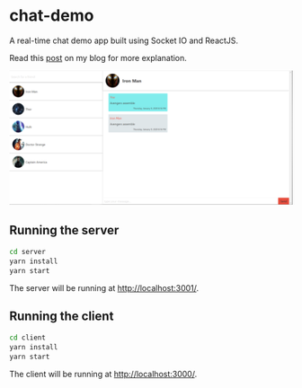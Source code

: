 # chat-demo #

A real-time chat demo app built using Socket IO and ReactJS.

Read this [post](https://www.joelraju.com/posts/building-a-realtime-chat-with-socketio)
on my blog for more explanation.

![Screenshot][screenshot]

[screenshot]: chat-demo.png

## Running the server ##

```bash
cd server
yarn install
yarn start
```

The server will be running at [http://localhost:3001/](http://localhost:3001/).

## Running the client ##

```bash
cd client
yarn install
yarn start
```

The client will be running at [http://localhost:3000/](http://localhost:3000/).
